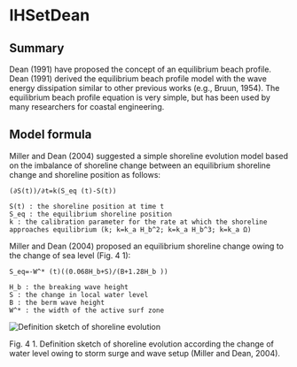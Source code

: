 # IHSetDean

## Summary

Dean (1991) have proposed the concept of an equilibrium beach profile. Dean (1991) derived the equilibrium beach profile model with the wave energy dissipation similar to other previous works (e.g., Bruun, 1954). The equilibrium beach profile equation is very simple, but has been used by many researchers for coastal engineering.

## Model formula

Miller and Dean (2004) suggested a simple shoreline evolution model based on the imbalance of shoreline change between an equilibrium shoreline change and shoreline position as follows:

```text
(∂S(t))/∂t=k(S_eq (t)-S(t))

S(t) : the shoreline position at time t
S_eq : the equilibrium shoreline position
k : the calibration parameter for the rate at which the shoreline approaches equilibrium (k; k=k_a H_b^2; k=k_a H_b^3; k=k_a Ω)
```

Miller and Dean (2004) proposed an equilibrium shoreline change owing to the change of sea level (Fig. 4 1):

```text
S_eq=-W^* (t)((0.068H_b+S)/(B+1.28H_b ))

H_b : the breaking wave height
S : the change in local water level
B : the berm wave height
W^* : the width of the active surf zone
```

![Definition sketch of shoreline evolution](_static/images/Imagen1.png)

Fig. 4 1. Definition sketch of shoreline evolution according the change of water level owing to storm surge and wave setup (Miller and Dean, 2004).